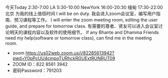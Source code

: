 
今天Today
2:30-7:00 LA
5:30-10:00 NewYork
16:00-20:30 缅甸
17:30-22:00 北京
为我的线上值班时间
I will be on duty.
我会进入zoom会议室，编写用户指南、预习课程等工作。
I will enter the zoom meeting room, editing the user guide, and prepare for tomorrow class.
有需要的尊者、贤友可以进入会议室讨论明天的课程内容以及软件的使用细节。
If any Bhante and Dhamma Friends need my help(software or tomorrow class), can find me in the meeting room.
- zoom https://us02web.zoom.us/j/82285613942?pwd=Y0pPcUU4cmpoTURhckRGUExtRUNRUT09
- ZOOM ID：822 8561 3942
- 密码Password：791203